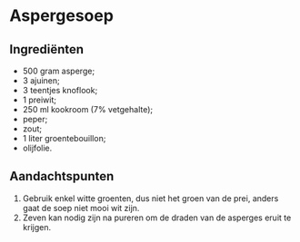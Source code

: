 # Aspergesoep

## Ingrediënten

* 500 gram asperge;
* 3 ajuinen;
* 3 teentjes knoflook;
* 1 preiwit;
* 250 ml kookroom (7% vetgehalte);
* peper;
* zout;
* 1 liter groentebouillon;
* olijfolie.

## Aandachtspunten

1. Gebruik enkel witte groenten, dus niet het groen van de prei, anders gaat de soep niet mooi wit zijn.
2. Zeven kan nodig zijn na pureren om de draden van de asperges eruit te krijgen.